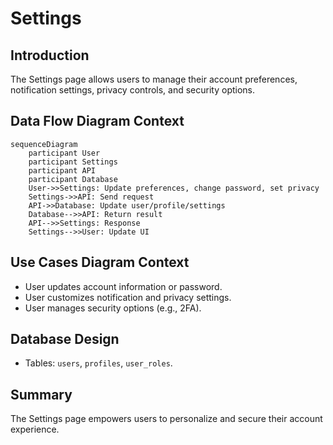 # Settings

## Introduction
The Settings page allows users to manage their account preferences, notification settings, privacy controls, and security options.

## Data Flow Diagram Context
```mermaid
sequenceDiagram
    participant User
    participant Settings
    participant API
    participant Database
    User->>Settings: Update preferences, change password, set privacy
    Settings->>API: Send request
    API->>Database: Update user/profile/settings
    Database-->>API: Return result
    API-->>Settings: Response
    Settings-->>User: Update UI
```

## Use Cases Diagram Context
- User updates account information or password.
- User customizes notification and privacy settings.
- User manages security options (e.g., 2FA).

## Database Design
- Tables: `users`, `profiles`, `user_roles`.

## Summary
The Settings page empowers users to personalize and secure their account experience. 